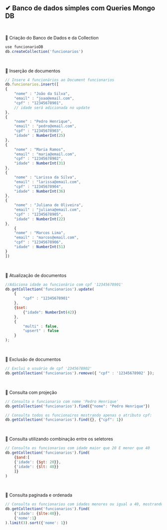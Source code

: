 ## ✔  Banco de dados simples com Queries Mongo DB  
&nbsp;    

🍃  Criação do Banco de Dados e da Collection

```js
use funcionarioDB
db.createCollection('funcionarios')
```
&nbsp;  

🍃  Inserção de documentos

```js
// Insere 4 funcionários ao Document funcionarios
db.funcionarios.insert([
{
    "nome" : "João da Silva",
    "email" : "joao@email.com",
    "cpf" : "12345678901",
    // idade será adicionada no update
},
{
    "nome" : "Pedro Henrique",
    "email" : "pedro@email.com",
    "cpf" : "12345678903",
    "idade" : NumberInt(25)
},
{
    "nome" : "Maria Ramos",
    "email" : "maria@email.com",
    "cpf" : "12345678902",
    "idade" : NumberInt(31)
},
{
    "nome" : "Larissa da Silva",
    "email" : "larissa@email.com",
    "cpf" : "12345678904",
    "idade" : NumberInt(36)
},
{
    "nome" : "Juliana de Oliveira",
    "email" : "juliana@email.com",
    "cpf" : "12345678905",
    "idade" : NumberInt(22)
},
    {
    "nome" : "Marcos Lima",
    "email" : "marcos@email.com",
    "cpf" : "12345678906",
    "idade" : NumberInt(51)
}
])
```
&nbsp;  

🍃  Atualização de documentos

```js
//Adiciona idade ao funcionário com cpf '12345678901'
db.getCollection('funcionarios').update(
    {
        "cpf" : "12345678901"
    },
    {$set:
        {"idade": NumberInt(42)}
    },
    {
        "multi" : false,
        "upsert" : false 
    }
);
```
&nbsp;  

🍃  Exclusão de documentos

```js
// Exclui o usuário de cpf '2345678902'
db.getCollection('funcionarios').remove({ "cpf" : '12345678902' });
```
&nbsp;  

🍃  Consulta com projeção

```js
// Consulta o funcionario com nome 'Pedro Henrique'
db.getCollection('funcionarios').find({"nome": "Pedro Henrique"})

// Consulta todos os funcionairos mostrando apenas o atributo cpf:
db.getCollection('funcionarios').find({}, {"cpf": 1})
```
&nbsp;  

🍃  Consulta utilizando combinação entre os seletores

```js
// Consulta os funcionarios com idade maior que 20 E menor que 40
db.getCollection('funcionarios').find(
    {$and:[
    {'idade': {$gt: 20}},
    {'idade': {$lt: 40}}
    ]}
)
```
&nbsp;  

🍃  Consulta paginada e ordenada

```js
// Consulta os funcionarios com idades menores ou igual a 40, mostrando só os nomes deles e em ordem alfabética além de limitar a resposta a 2 Documents.
db.getCollection('funcionarios').find(
    {'idade': {$lte:40}},
    {'nome':1}
).limit(3).sort({'nome': 1})
```

